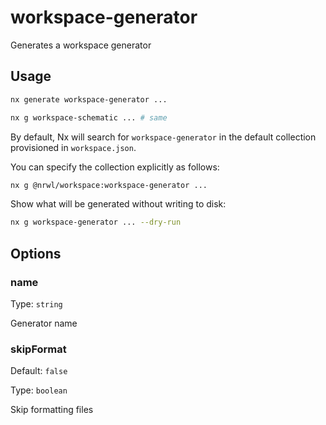 # workspace-generator

Generates a workspace generator

## Usage

```bash
nx generate workspace-generator ...
```

```bash
nx g workspace-schematic ... # same
```

By default, Nx will search for `workspace-generator` in the default collection provisioned in `workspace.json`.

You can specify the collection explicitly as follows:

```bash
nx g @nrwl/workspace:workspace-generator ...
```

Show what will be generated without writing to disk:

```bash
nx g workspace-generator ... --dry-run
```

## Options

### name

Type: `string`

Generator name

### skipFormat

Default: `false`

Type: `boolean`

Skip formatting files
